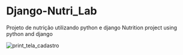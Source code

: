 # Django-Nutri_Lab

Projeto de nutrição utilizando python e django
Nutrition project using python and django

![print_tela_cadastro](https://user-images.githubusercontent.com/63512780/177240766-7e1a5362-6f37-4d7e-883b-d7d17e3ecbcd.PNG)
